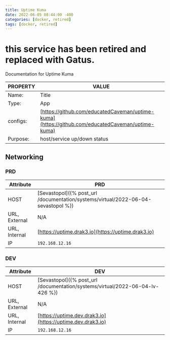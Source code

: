 ```yaml
---
title: Uptime Kuma
date: 2022-06-05 08:44:00 -400
categories: [docker, retired]
tags: [docker, retired]
---
```


# this service has been retired and replaced with Gatus.

Documentation for Uptime Kuma

| PROPERTY | VALUE                                                                                            |
| -------- | ------------------------------------------------------------------------------------------------ |
| Name:    | Title                                                                                            |
| Type:    | App                                                                                              |
| configs: | [https://github.com/educatedCaveman/uptime-kuma](https://github.com/educatedCaveman/uptime-kuma) |
| Purpose: | host/service up/down status                                                                      |

## Networking

### PRD

| Attribute     | PRD                                                                               |
| ------------- | --------------------------------------------------------------------------------- |
| HOST          | [Sevastopol]({% post_url /documentation/systems/virtual/2022-06-04-sevastopol %}) |
| URL, External | N/A                                                                               |
| URL, Internal | [https://uptime.drak3.io](https://uptime.drak3.io)                                |
| IP            | `192.168.12.16`                                                                   |

### DEV

| Attribute     | DEV                                                                           |
| ------------- | ----------------------------------------------------------------------------- |
| HOST          | [Sevastopol]({% post_url /documentation/systems/virtual/2022-06-04-lv-426 %}) |
| URL, External | N/A                                                                           |
| URL, Internal | [https://uptime.dev.drak3.io](https://uptime.dev.drak3.io)                    |
| IP            | `192.168.12.16`                                                               |
